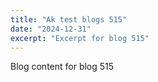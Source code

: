 ```yaml
---
title: "Ak test blogs 515"
date: "2024-12-31"
excerpt: "Excerpt for blog 515"
---
```


Blog content for blog 515